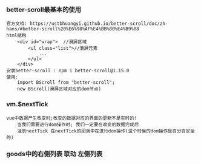 ### better-scroll最基本的使用
    官方文档: https://ustbhuangyi.github.io/better-scroll/doc/zh-hans/#better-scroll%20%E6%98%AF%E4%BB%80%E4%B9%88
    html结构
        <div id="wrap">  //滑屏区域
            <ul class="list">//滑屏元素
                ...
            </ul>
        </div>
    安装better-scroll : npm i better-scroll@1.15.0
    使用:
        import BScroll from "better-scroll";
        new BScroll(滑屏区域对应的dom节点)


### vm.$nextTick
    vue中数据产生改变时;改变的数据对应的界面的更新不是实时的!
        当我们需要进行dom操作时; 我们一定要在改变的数据完成后
        注册nextTick 在nextTick的回调中在进行dom操作(这个时候的dom操作是百分百安全的)


### goods中的右侧列表 联动 左侧列表


